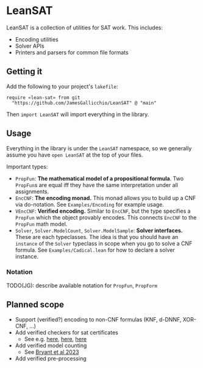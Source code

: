 # LeanSAT

LeanSAT is a collection of utilities for SAT work. This includes:
- Encoding utilities
- Solver APIs
- Printers and parsers for common file formats

## Getting it

Add the following to your project's `lakefile`:
```
require «lean-sat» from git
  "https://github.com/JamesGallicchio/LeanSAT" @ "main"
```
Then `import LeanSAT` will import everything in the library.

## Usage

Everything in the library is under the `LeanSAT` namespace,
so we generally assume you have `open LeanSAT` at the top of your files.

Important types:
- `PropFun`: **The mathematical model of a propositional formula**.
  Two `PropFun`s are equal iff they have the same interpretation under all assignments.
- `EncCNF`: **The encoding monad.**
  This monad allows you to build up a CNF via do-notation.
  See `Examples/Encoding` for example usage.
- `VEncCNF`: **Verified encoding.**
  Similar to `EncCNF`, but the type specifies a `PropFun`
  which the object provably encodes.
  This connects `EncCNF` to the `PropFun` math model.
- `Solver`, `Solver.ModelCount`, `Solver.ModelSample`: **Solver interfaces.**
  These are each typeclasses.
  The idea is that you should have an `instance` of the `Solver` typeclass in scope
  when you go to solve a CNF formula.
  See `Examples/Cadical.lean` for how to declare a solver instance.

### Notation

TODO(JG): describe available notation for `PropFun`, `PropForm`

## Planned scope

- Support (verified?) encoding to non-CNF formulas (KNF, d-DNNF, XOR-CNF, ...)
- Add verified checkers for sat certificates
  - See e.g. [here](https://github.com/joehendrix/lean-sat-checker),
      [here](https://github.com/leanprover-community/mathlib4/blob/master/Mathlib/Tactic/Sat/FromLRAT.lean),
      [here](https://github.com/leanprover/leansat)
- Add verified model counting
  - See [Bryant et al 2023](https://github.com/rebryant/cpog)
- Add verified pre-processing
